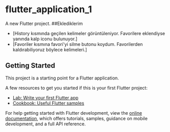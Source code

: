# flutter_application_1

A new Flutter project.
##Eklediklerim
- [History kısmında geçilen kelimeler görüntüleniyor. Favorilere eklendiyse yanında kalp iconu bulunuyor.]
- [Favoriler kısmına favori'yi silme butonu koydum. Favorilerden kaldırabiliyoruz böylece kelimeleri.]

## Getting Started

This project is a starting point for a Flutter application.

A few resources to get you started if this is your first Flutter project:

- [Lab: Write your first Flutter app](https://docs.flutter.dev/get-started/codelab)
- [Cookbook: Useful Flutter samples](https://docs.flutter.dev/cookbook)

For help getting started with Flutter development, view the
[online documentation](https://docs.flutter.dev/), which offers tutorials,
samples, guidance on mobile development, and a full API reference.
